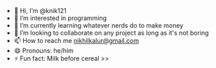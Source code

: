- 👋 Hi, I’m @knik121
- 👀 I’m interested in programming
- 🌱 I’m currently learning whatever nerds do to make money
- 💞️ I’m looking to collaborate on any project as long as it's not boring
- 📫 How to reach me nikhilkalur@gmail.com
- 😄 Pronouns: he/him
- ⚡ Fun fact: Milk before cereal >>

<!---
knik121/knik121 is a ✨ special ✨ repository because its `README.md` (this file) appears on your GitHub profile.
You can click the Preview link to take a look at your changes.
--->
